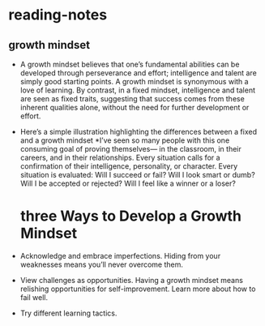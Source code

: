 # reading-notes
## growth mindset 
* A growth mindset believes that one’s fundamental abilities can be developed through perseverance and effort; intelligence and talent are simply good starting points. A growth mindset is synonymous with a love of learning.
By contrast, in a fixed mindset, intelligence and talent are seen as fixed traits, suggesting that success comes from these inherent qualities alone, without the need for further development or effort. 

* Here’s a simple illustration highlighting the differences between a fixed and a growth mindset *I’ve seen so many people with this one consuming goal of proving themselves— in the classroom, in their careers, and in their relationships. Every situation calls for a confirmation of their intelligence,
personality, or character. Every situation is evaluated: Will I succeed or fail? Will I look smart or dumb? Will I be accepted or rejected? Will I feel like a winner or a loser? 
  # three Ways to Develop a Growth Mindset
* Acknowledge and embrace imperfections.
Hiding from your weaknesses means you’ll never overcome them. 

* View challenges as opportunities.
Having a growth mindset means relishing opportunities for self-improvement. Learn more about how to fail well.

 * Try different learning tactics. 


